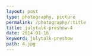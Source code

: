 ```yaml
---
layout: post
type: photography, picture
permalink: /photography/:title
title: julytalk-preshow-4
date: 2014-01-16
keyword: julytalk-preshow
path: 4.jpg
---
```



